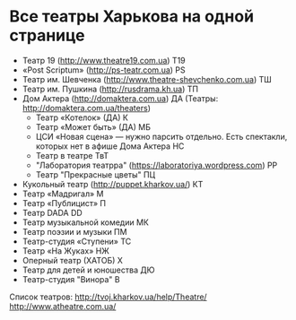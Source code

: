 Все театры Харькова на одной странице
========

- Театр 19 (http://www.theatre19.com.ua)
    Т19
- «Post Scriptum» (http://ps-teatr.com.ua)
    PS
- Театр им. Шевченка (http://www.theatre-shevchenko.com.ua)
    ТШ
- Театр им. Пушкина (http://rusdrama.kh.ua)
    ТП
- Дом Актера (http://domaktera.com.ua)
    ДА
    (Театры: http://domaktera.com.ua/theaters)
    - Театр «Котелок» (ДА)
        К
    - Театр «Может быть» (ДА)
        МБ
    - ЦСИ «Новая сцена» — нужно парсить отдельно. Есть спектакли, которых нет в афише Дома Актера
        НС
    - Театр в театре
        ТвТ
    - "Лаборатория театрра" (https://laboratoriya.wordpress.com)
        РР
    - Театр "Прекрасные цветы"
        ПЦ
- Кукольный театр (http://puppet.kharkov.ua/)
    КТ
- Театр «Мадригал»
    М
- Театр «Публицист»
    П
- Театр DADA
    DD
- Театр музыкальной комедии
    МК
- Театр поэзии и музыки
    ПМ
- Театр-студия «Ступени»
    ТС
- Театр «На Жуках»
    НЖ
- Оперный театр (ХАТОБ)
    Х
- Театр для детей и юношества
    ДЮ
- Театр-студия "Винора"
    В


Список театров: http://tvoj.kharkov.ua/help/Theatre/
http://www.atheatre.com.ua/